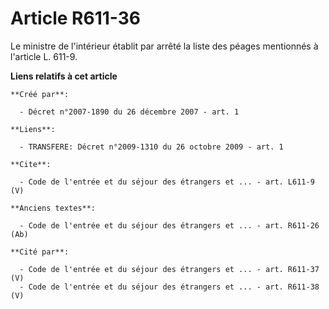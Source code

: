 # Article R611-36

Le ministre de l'intérieur établit par arrêté la liste des péages mentionnés à l'article L. 611-9.

**Liens relatifs à cet article**

	**Créé par**:

	  - Décret n°2007-1890 du 26 décembre 2007 - art. 1

	**Liens**:

	  - TRANSFERE: Décret n°2009-1310 du 26 octobre 2009 - art. 1

	**Cite**:

	  - Code de l'entrée et du séjour des étrangers et ... - art. L611-9 (V)

	**Anciens textes**:

	  - Code de l'entrée et du séjour des étrangers et ... - art. R611-26 (Ab)

	**Cité par**:

	  - Code de l'entrée et du séjour des étrangers et ... - art. R611-37 (V)
	  - Code de l'entrée et du séjour des étrangers et ... - art. R611-38 (V)
